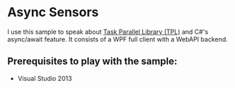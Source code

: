 # Async Sensors

I use this sample to speak about [Task Parallel Library (TPL)](http://msdn.microsoft.com/en-us/library/dd460717.aspx) and C#'s async/await feature.
It consists of a WPF full client with a WebAPI backend.
  
## Prerequisites to play with the sample:

* Visual Studio 2013
